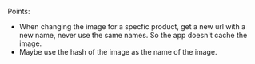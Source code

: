 Points:
- When changing the image for a specfic product, get a new url with a new name, never use the same names. So the app doesn't cache the image.
- Maybe use the hash of the image as the name of the image.